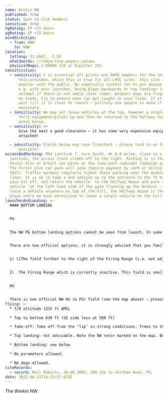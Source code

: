 ```yaml
---
name: Wrekin NW
published: true
status: Open to club members
sensitive: true
hgRating: CP +25 Hours
pgRating: CP +25 Hours
windDirection:
  - from: WNW
    to: NNW
location:
  latlong: 52.6667, -2.55
  what3words: ///objective.papers.noises
  physicalMaps: 1:50000 136 or Explorer 215
sensitivities:
  - sensitivity: t is essential all pilots are BHPA members for the insurance cover
      this provides, while this is true for all LMSC sites  this site is very
      popular with the public. Be especially careful not to put anyone at risk
      e.g. with poor launches, being blown backwards or top landings (do not
      attempt if there is not ample clear room). Walkers dogs are frequently not
      on leads, try to ensure none can get caught in your lines. If it is busy
      wait till it is clear to launch – politely ask people to move if
      necessary.
  - sensitivity: We may not leave vehicles at the top, however a single 4×4 may
      ferry equipment/pilots up and then be returned to the halfway house – see
      notes below.
  - sensitivity: >+
      Give the mast a good clearance – it has some very expensive equipment
      attached!

  - sensitivity: Fields below may have livestock – please land so as to avoid where
      possible!
accessAndParking: M54 junction 7, turn South. At 0.8 miles, close to a ‘T’
  junction, the access track climbs off to the right. Parking is in the Wrekin
  Forest Glen or Ercall car parks or the (now much reduced) roadside parking.
  The Forest Glen car park will soon require payment by card or online (due May
  2022). Traffic wardens regularly ticket those parking over the double yellow
  lines. It is ok to take a 4×4 vehicle up to the entrance to the TV mast,  drop
  your kit off, and return the vehicle  to the Halfway House and park the said
  vehicle  on the left hand side of the gate (looking up the Wrekin) – do not
  leave a vehicle anywhere on top of the hill, the Halfway House is the ONLY
  place where we have permission to leave a single vehicle on the hill.
launchesAndLanding: >-
  #### BOTTOM LANDING


  PG


  The NW PG bottom landing options cannot be seen from launch. In some conditions, especially if the wind has some North in it, it might not be possible to make the official fields. Be especially careful not to be caught out – there is a significant amount of forest to pass over! If in doubt, head out early to clear the forest!


  There are two official options; it is strongly advised that you familiarize yourself with these fields before flying for your own safety:


  1) \[The field further to the right of the Firing Range (i.e. not adjacent) as indicated on the map can be used, but ONLY if there are no horses in it. Please check before flying. This field has a power line within it.] UPDATE -  29 July 2022 – The Wrekin landing field on the NW side, marked C on the site guide, is being developed into a car park and café. Work has now started & although it will likely drag on, we do not know what will be done when so **for safety reasons we are removing it as an official landing field. Please do not land here** - apart from the safety risk, the landowner additionally kindly grants us access to the Wrekin and to the Rifle Range landing field.


  2)  The Firing Range which is currently inactive. This field is small, narrow and has one metre high banks across it which can be obscured if the grass is long. NB: the banks have deep holes at regular intervals into which the riflemen would lower themselves, take care to avoid these holes (and banks) when landing and when walking over the field. NB This is a small and technical field to land in, do look at it from below before considering whether to fly the hill or not! We may land in the fields either side of the Firing Range when they are not in crop.


  HG


  There is one official NW HG (& PG) field (see the map above) – please do not use if the field is ploughed and beware of the power line.
flying: >-
  * T/O altitude 1335 ft AMSL

  * Top to bottom 830 ft (SE side less at 580 ft)

  * Take-off: Take off from the ‘lip’ in strong conditions. Trees to the right of launch can play a major part in giving a false wind direction & anything N of NW could result in rotor/turbulence.

  * Top landing: not advisable. Note the NW rotor marked on the map. Be especially careful to avoid members of the public and dogs if you attempt it. If your chosen landing area is busy then rather keep soaring or bottom land – its not acceptable to yell to people to move out of your way in preparing to top land nor to land close to members of the public.

  * Bottom landing: see below

  * No paramotors allowed.

  * No dogs allowed.
siteRecords:
  - record: Neil Roberts, 30.08.2003, 168.1km to Vernham Dean. PG.
date: 2022-08-21T14:23:27.074Z
---
```


The Wrekin NW
